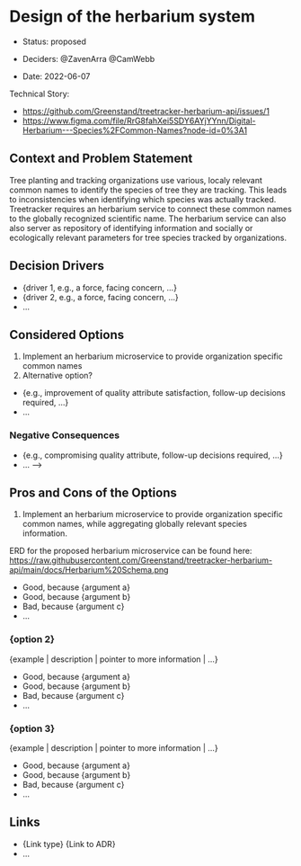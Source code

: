 # Design of the herbarium system

* Status: proposed 
<!-- {proposed | rejected | accepted | deprecated | … | superseded by [ADR-0005](0005-example.md)} --> <!-- optional -->
* Deciders: @ZavenArra @CamWebb
<!-- Find deciders here: https://github.com/orgs/Greenstand/people  -->
* Date: 2022-06-07

Technical Story: 
* https://github.com/Greenstand/treetracker-herbarium-api/issues/1 
* https://www.figma.com/file/RrG8fahXei5SDY6AYjYYnn/Digital-Herbarium---Species%2FCommon-Names?node-id=0%3A1

## Context and Problem Statement

Tree planting and tracking organizations use various, localy relevant common names to identify the species of tree they are tracking.  This leads to inconsistencies when identifying which species was actually tracked.  Treetracker requires an herbarium service to connect these common names to the globally recognized scientific name.  The herbarium service can also also server as repository of identifying information and socially or ecologically relevant parameters for tree species tracked by organizations.


## Decision Drivers <!-- optional -->

* {driver 1, e.g., a force, facing concern, …}
* {driver 2, e.g., a force, facing concern, …}
* … <!-- numbers of drivers can vary -->

## Considered Options

1. Implement an herbarium microservice to provide organization specific common names
2. Alternative option?

<!--
## Decision Outcome

Chosen option: "{option 1}", because {justification. e.g., only option, which meets k.o. criterion decision driver | which resolves force {force} | … | comes out best (see below)}.

### Positive Consequences <!-- optional -->

* {e.g., improvement of quality attribute satisfaction, follow-up decisions required, …}
* …

### Negative Consequences <!-- optional -->

* {e.g., compromising quality attribute, follow-up decisions required, …}
* …
-->

## Pros and Cons of the Options <!-- optional -->

1. Implement an herbarium microservice to provide organization specific common names, while aggregating globally relevant species information.

ERD for the proposed herbarium microservice can be found here: https://raw.githubusercontent.com/Greenstand/treetracker-herbarium-api/main/docs/Herbarium%20Schema.png


* Good, because {argument a}
* Good, because {argument b}
* Bad, because {argument c}
* … <!-- numbers of pros and cons can vary -->

### {option 2}

{example | description | pointer to more information | …} <!-- optional -->

* Good, because {argument a}
* Good, because {argument b}
* Bad, because {argument c}
* … <!-- numbers of pros and cons can vary -->

### {option 3}

{example | description | pointer to more information | …} <!-- optional -->

* Good, because {argument a}
* Good, because {argument b}
* Bad, because {argument c}
* … <!-- numbers of pros and cons can vary -->

## Links <!-- optional -->

* {Link type} {Link to ADR} <!-- example: Refined by [ADR-0005](0005-example.md) -->
* … <!-- numbers of links can vary -->
